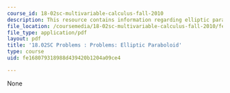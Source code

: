 ```yaml
---
course_id: 18-02sc-multivariable-calculus-fall-2010
description: This resource contains information regarding elliptic paraboloid.
file_location: /coursemedia/18-02sc-multivariable-calculus-fall-2010/fe168079318988d439420b1204a09ce4_MIT18_02SC_pb_41_quest.pdf
file_type: application/pdf
layout: pdf
title: '18.02SC Problems : Problems: Elliptic Paraboloid'
type: course
uid: fe168079318988d439420b1204a09ce4

---
```

None